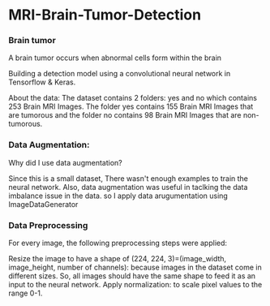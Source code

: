 # MRI-Brain-Tumor-Detection

### Brain tumor
A brain tumor occurs when abnormal cells form within the brain

Building a detection model using a convolutional neural network in Tensorflow & Keras.

About the data:
The dataset contains 2 folders: 
yes and no which contains 253 Brain MRI Images. 
The folder yes contains 155 Brain MRI Images that are tumorous and the folder no contains 98 Brain MRI Images that are non-tumorous.


### Data Augmentation:

Why did I use data augmentation?

Since this is a small dataset, There wasn't enough examples to train the neural network. Also, data augmentation was useful in taclking the data imbalance issue in the data.
so I apply data arugumentation using ImageDataGenerator 

### Data Preprocessing

For every image, the following preprocessing steps were applied:

Resize the image to have a shape of (224, 224, 3)=(image_width, image_height, number of channels): because images in the dataset come in different sizes. So, all images should have the same shape to feed it as an input to the neural network.
Apply normalization: to scale pixel values to the range 0-1.
